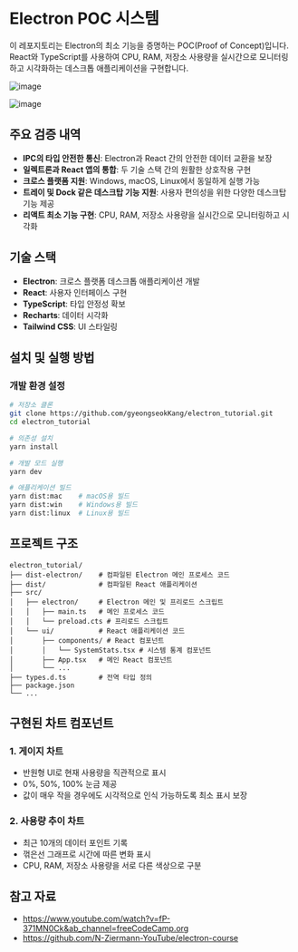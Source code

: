 # Electron POC 시스템

이 레포지토리는 Electron의 최소 기능을 증명하는 POC(Proof of Concept)입니다. React와 TypeScript를 사용하여 CPU, RAM, 저장소 사용량을 실시간으로 모니터링하고 시각화하는 데스크톱 애플리케이션을 구현합니다.

![image](https://github.com/user-attachments/assets/4b03419e-204e-4ca3-99d3-82953be8aec0)

![image](https://github.com/user-attachments/assets/7d62e814-3623-4fa6-8886-5465e72fc9d2)

## 주요 검증 내역

- **IPC의 타입 안전한 통신**: Electron과 React 간의 안전한 데이터 교환을 보장
- **일렉트론과 React 앱의 통합**: 두 기술 스택 간의 원활한 상호작용 구현
- **크로스 플랫폼 지원**: Windows, macOS, Linux에서 동일하게 실행 가능
- **트레이 및 Dock 같은 데스크탑 기능 지원**: 사용자 편의성을 위한 다양한 데스크탑 기능 제공
- **리액트 최소 기능 구현**: CPU, RAM, 저장소 사용량을 실시간으로 모니터링하고 시각화

## 기술 스택

- **Electron**: 크로스 플랫폼 데스크톱 애플리케이션 개발
- **React**: 사용자 인터페이스 구현
- **TypeScript**: 타입 안정성 확보
- **Recharts**: 데이터 시각화
- **Tailwind CSS**: UI 스타일링

## 설치 및 실행 방법

### 개발 환경 설정

```bash
# 저장소 클론
git clone https://github.com/gyeongseokKang/electron_tutorial.git
cd electron_tutorial

# 의존성 설치
yarn install

# 개발 모드 실행
yarn dev

# 애플리케이션 빌드
yarn dist:mac    # macOS용 빌드
yarn dist:win    # Windows용 빌드
yarn dist:linux  # Linux용 빌드
```

## 프로젝트 구조

```
electron_tutorial/
├── dist-electron/    # 컴파일된 Electron 메인 프로세스 코드
├── dist/             # 컴파일된 React 애플리케이션
├── src/
│   ├── electron/     # Electron 메인 및 프리로드 스크립트
│   │   ├── main.ts   # 메인 프로세스 코드
│   │   └── preload.cts # 프리로드 스크립트
│   └── ui/           # React 애플리케이션 코드
│       ├── components/ # React 컴포넌트
│       │   └── SystemStats.tsx # 시스템 통계 컴포넌트
│       ├── App.tsx   # 메인 React 컴포넌트
│       └── ...
├── types.d.ts        # 전역 타입 정의
├── package.json
└── ...
```

## 구현된 차트 컴포넌트

### 1. 게이지 차트

- 반원형 UI로 현재 사용량을 직관적으로 표시
- 0%, 50%, 100% 눈금 제공
- 값이 매우 작을 경우에도 시각적으로 인식 가능하도록 최소 표시 보장

### 2. 사용량 추이 차트

- 최근 10개의 데이터 포인트 기록
- 꺾은선 그래프로 시간에 따른 변화 표시
- CPU, RAM, 저장소 사용량을 서로 다른 색상으로 구분

## 참고 자료
- https://www.youtube.com/watch?v=fP-371MN0Ck&ab_channel=freeCodeCamp.org
- https://github.com/N-Ziermann-YouTube/electron-course
